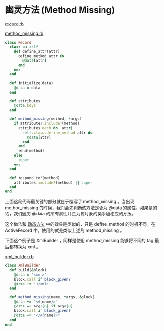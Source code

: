 # 幽灵方法 (Method Missing)

[record.rb](src/method_missing/record.rb)

[method_missing.rb](src/method_missing/method_missing.rb)

```ruby
class Record
  class << self
    def define_attr(attr)
      define_method attr do
        @data[attr]
      end
    end
  end

  def initialize(data)
    @data = data
  end

  def attributes
    @data.keys
  end

  def method_missing(method, *args)
    if attributes.include?(method)
      attributes.each do |attr|
        self.class.define_method attr do
          @data[attr]
        end
      end
      send(method)
    else
      super
    end
  end

  def respond_to?(method)
    attributes.include?(method) || super
  end
end
```

上面这段代码最关键的部分就在于覆写了 method_missing 。当出现 method_missing 的时候，我们会先判断该方法是否为 @data 的属性，如果是的话，我们遍历 @data 的所有属性并且为该对象的类添加相应的方法。

这个做法和 [动态方法](dynamic_method.md) 中的效果是类似的，只是 define_method 的时机不同。在 ActiveRecord 中，使用的就是类似上述的 method_missing 。

下面这个例子是 XmlBuilder ，同样是使用 method_missing 能够将不同的 tag 最后都转换为 xml 。

[xml_builder.rb](src/method_missing/xml_builder.rb)

```ruby
class XmlBuilder
  def build(&block)
    @data = '<xml>'
    block.call if block_given?
    @data += '</xml>'
  end

  def method_missing(name, *args, &block)
    @data += "<#{name}>"
    @data += args[0] if args[0]
    block.call if block_given?
    @data += "</#{name}>"
  end
end
```
